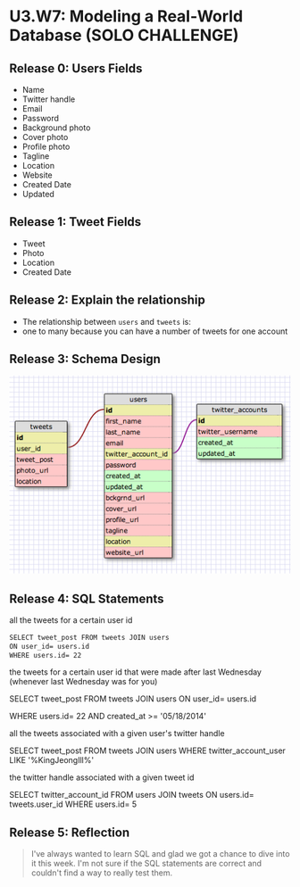 # U3.W7: Modeling a Real-World Database (SOLO CHALLENGE)

## Release 0: Users Fields
* Name
* Twitter handle
* Email
* Password
* Background photo
* Cover photo
* Profile photo
* Tagline
* Location
* Website
* Created Date
* Updated

## Release 1: Tweet Fields
* Tweet
* Photo
* Location
* Created Date

## Release 2: Explain the relationship
* The relationship between `users` and `tweets` is: 
* one to many because you can have a number of tweets for one account

## Release 3: Schema Design
<img src= "../imgs/twitter_complete.jpg">

## Release 4: SQL Statements
all the tweets for a certain user id

    SELECT tweet_post FROM tweets JOIN users
    ON user_id= users.id
    WHERE users.id= 22

the tweets for a certain user id that were made after last Wednesday (whenever last Wednesday was for you)


SELECT tweet_post FROM tweets JOIN users 
ON user_id= users.id 


WHERE users.id= 22 AND created_at >= '05/18/2014'
       
all the tweets associated with a given user's twitter handle
   
   SELECT tweet_post FROM tweets JOIN users
      WHERE twitter_account_user LIKE '%KingJeongIll%' 

the twitter handle associated with a given tweet id

   SELECT twitter_account_id FROM users JOIN tweets
     ON users.id= tweets.user_id
       WHERE users.id= 5

## Release 5: Reflection
> I've always wanted to learn SQL and glad we got a chance to dive into it this week. I'm not sure if the SQL statements are correct and couldn't find a way to really test them. 
